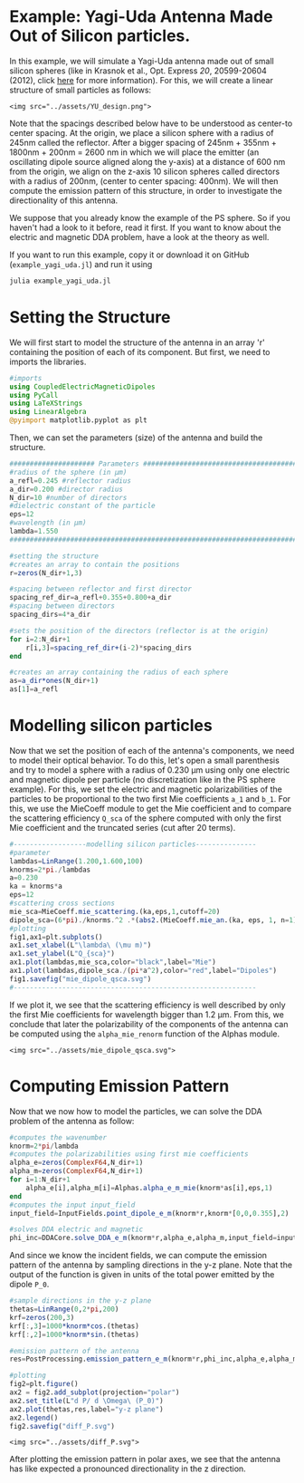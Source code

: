 # Example: Yagi-Uda Antenna Made Out of Silicon particles.

In this example, we will simulate a Yagi-Uda antenna made out of small silicon spheres (like in Krasnok et al., Opt. Express *20*, 20599-20604 (2012), click [here](https://opg.optica.org/oe/fulltext.cfm?uri=oe-20-18-20599&id=240909) for more information). For this, we will create a linear structure of small particles as follows: 


```@raw html
<img src="../assets/YU_design.png">
```

Note that the spacings described below have to be understood as center-to center spacing. At the origin, we place a silicon sphere with a radius of 245nm called the reflector. After a bigger spacing of 245nm + 355nm + 1800nm + 200nm = 2600 nm in which we will place the emitter (an oscillating dipole source aligned along the y-axis) at a distance of 600 nm from the origin, we align on the z-axis 10 silicon spheres called directors with a radius of 200nm, (center to center spacing: 400nm). We will then compute the emission pattern of this structure, in order to investigate the directionality of this antenna.  

We suppose that you already know the example of the PS sphere. So if you haven't had a look to it before, read it first. If you want to know about the electric and magnetic DDA problem, have a look at the theory as well.

If you want to run this example, copy it or download it on GitHub (`example_yagi_uda.jl`) and run it using 

```bash
julia example_yagi_uda.jl

```

# Setting the Structure

We will first start to model the structure of the antenna in an array 'r' containing the position of each of its component. But first, we need to imports the libraries. 

```julia
#imports
using CoupledElectricMagneticDipoles
using PyCall
using LaTeXStrings
using LinearAlgebra
@pyimport matplotlib.pyplot as plt
```
Then, we can set the parameters (size) of the antenna and build the structure.

```julia
##################### Parameters ########################################
#radius of the sphere (in μm)
a_refl=0.245 #reflector radius
a_dir=0.200 #director radius
N_dir=10 #number of directors
#dielectric constant of the particle
eps=12
#wavelength (in μm) 
lambda=1.550
##########################################################################

#setting the structure
#creates an array to contain the positions
r=zeros(N_dir+1,3)

#spacing between reflector and first director
spacing_ref_dir=a_refl+0.355+0.800+a_dir
#spacing between directors
spacing_dirs=4*a_dir

#sets the position of the directors (reflector is at the origin)
for i=2:N_dir+1
    r[i,3]=spacing_ref_dir+(i-2)*spacing_dirs
end

#creates an array containing the radius of each sphere
as=a_dir*ones(N_dir+1)
as[1]=a_refl
```

# Modelling silicon particles

Now that we set the position of each of the antenna's components, we need to model their optical behavior. To do this, let's open a small parenthesis and try to model a sphere with a radius of 0.230 μm using only one electric and magnetic dipole per particle (no discretization like in the PS sphere example). For this, we set the electric and magnetic polarizabilities of the particles to be proportional to the two first Mie coefficients ``a_1`` and ``b_1``. For this, we use the MieCoeff module to get the Mie coefficient and to compare the scattering efficiency ``Q_sca`` of the sphere computed with only the first Mie coefficient and the truncated series (cut after 20 terms). 

```julia
#------------------modelling silicon particles---------------
#parameter
lambdas=LinRange(1.200,1.600,100)
knorms=2*pi./lambdas
a=0.230
ka = knorms*a
eps=12
#scattering cross sections
mie_sca=MieCoeff.mie_scattering.(ka,eps,1,cutoff=20)
dipole_sca=(6*pi)./knorms.^2 .*(abs2.(MieCoeff.mie_an.(ka, eps, 1, n=1)).+abs2.(MieCoeff.mie_bn.(ka, eps, 1, n=1)))
#plotting
fig1,ax1=plt.subplots()
ax1.set_xlabel(L"\lambda\ (\mu m)")
ax1.set_ylabel(L"Q_{sca}")
ax1.plot(lambdas,mie_sca,color="black",label="Mie")
ax1.plot(lambdas,dipole_sca./(pi*a^2),color="red",label="Dipoles")
fig1.savefig("mie_dipole_qsca.svg")
#------------------------------------------------------------
```
If we plot it, we see that the scattering efficiency is well described by only the first Mie coefficients for wavelength bigger than 1.2 μm. From this, we conclude that later the polarizability of the components of the antenna can be computed using the `alpha_mie_renorm` function of the Alphas module.

```@raw html
<img src="../assets/mie_dipole_qsca.svg">
```
# Computing Emission Pattern

Now that we now how to model the particles, we can solve the DDA problem of the antenna as follow:

```julia
#computes the wavenumber
knorm=2*pi/lambda
#computes the polarizabilities using first mie coefficients
alpha_e=zeros(ComplexF64,N_dir+1)
alpha_m=zeros(ComplexF64,N_dir+1)
for i=1:N_dir+1 
    alpha_e[i],alpha_m[i]=Alphas.alpha_e_m_mie(knorm*as[i],eps,1)
end
#computes the input input_field
input_field=InputFields.point_dipole_e_m(knorm*r,knorm*[0,0,0.355],2)

#solves DDA electric and magnetic
phi_inc=DDACore.solve_DDA_e_m(knorm*r,alpha_e,alpha_m,input_field=input_field,solver="CPU")
```

And since we know the incident fields, we can compute the emission pattern of the antenna by sampling directions in the y-z plane. Note that the output of the function is given in units of the total power emitted by the dipole ``P_0``.

```julia
#sample directions in the y-z plane
thetas=LinRange(0,2*pi,200)
krf=zeros(200,3)
krf[:,3]=1000*knorm*cos.(thetas)
krf[:,2]=1000*knorm*sin.(thetas)

#emission pattern of the antenna
res=PostProcessing.emission_pattern_e_m(knorm*r,phi_inc,alpha_e,alpha_m,krf,krd,2)

#plotting
fig2=plt.figure()
ax2 = fig2.add_subplot(projection="polar")
ax2.set_title(L"d P/ d \Omega\ (P_0)")
ax2.plot(thetas,res,label="y-z plane")
ax2.legend()
fig2.savefig("diff_P.svg")
```

```@raw html
<img src="../assets/diff_P.svg">
```
After plotting the emission pattern in polar axes, we see that the antenna has like expected a pronounced directionality in the z direction.